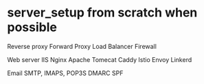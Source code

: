 # server_setup from scratch when possible

Reverse proxy
Forward Proxy
Load Balancer
Firewall

Web server
IIS
Nginx
Apache
Tomecat
Caddy
Istio
Envoy
Linkerd

Email SMTP, IMAPS, POP3S
DMARC
SPF

